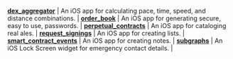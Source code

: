[**dex_aggregator**](/dex_aggregator) | An iOS app for calculating pace, time, speed, and distance combinations. |
[**order_book**](/order_book) | An iOS app for generating secure, easy to use, passwords. |
[**perpetual_contracts**](/perpetual_contracts) | An iOS app for cataloging real ales. |
[**request_signings**](/request_signing) | An iOS app for creating lists. |
[**smart_contract_events**](/smart_contract_events) | An iOS app for creating notes. |
[**subgraphs**](/subgraphs) | An iOS Lock Screen widget for emergency contact details. |
